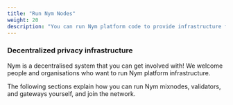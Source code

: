 ```yaml
---
title: "Run Nym Nodes"
weight: 20
description: "You can run Nym platform code to provide infrastructure for Privacy Enhanced Applications (Peaps)"
---
```


### Decentralized privacy infrastructure

Nym is a decentralised system that you can get involved with! We welcome people and organisations who want to run Nym platform infrastructure. 

The following sections explain how you can run Nym mixnodes, validators, and gateways yourself, and join the network. 